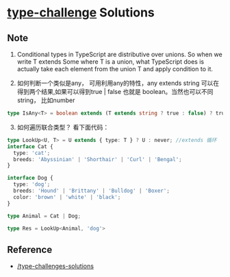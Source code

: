 # [type-challenge](https://github.com/type-challenges/type-challenges) Solutions


## Note

1. Conditional types in TypeScript are distributive over unions. So when we write T extends Some<T> where T is a union, what TypeScript does is actually take each element from the union T and apply condition to it.

2. 如何判断一个类似是any， 可用利用any的特性，any extends string 可以在得到两个结果,如果可以得到true | false 也就是 boolean。当然也可以不同string， 比如number

```ts
type IsAny<T> = boolean extends (T extends string ? true : false) ? true : false;

```

3. 如何遍历联合类型？ 看下面代码：
```ts
type LookUp<U, T> = U extends { type: T } ? U : never; //extends 循环  Cat | Dog
interface Cat {
  type: 'cat';
  breeds: 'Abyssinian' | 'Shorthair' | 'Curl' | 'Bengal';
}

interface Dog {
  type: 'dog';
  breeds: 'Hound' | 'Brittany' | 'Bulldog' | 'Boxer';
  color: 'brown' | 'white' | 'black';
}

type Animal = Cat | Dog;

type Res = LookUp<Animal, 'dog'>

```
## Reference

- [/type-challenges-solutions](https://github.com/ghaiklor/type-challenges-solutions)